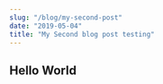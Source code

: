 ```yaml
---
slug: "/blog/my-second-post"
date: "2019-05-04"
title: "My Second blog post testing"
---
```


## Hello World